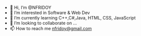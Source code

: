 - 👋 Hi, I’m @NFRIDOY
- 👀 I’m interested in Software & Web Dev
- 🌱 I’m currently learning C++,C#,Java, HTML, CSS, JavaScript
- 💞️ I’m looking to collaborate on ...
- 📫 How to reach me nfridoy@gmail.com

<!---
NFRIDOY/NFRIDOY is a ✨ special ✨ repository because its `README.md` (this file) appears on your GitHub profile.
You can click the Preview link to take a look at your changes.
--->
